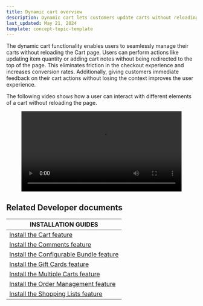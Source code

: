 ```yaml
---
title: Dynamic cart overview
description: Dynamic cart lets customers update carts without reloading the Cart page.
last_updated: May 21, 2024
template: concept-topic-template
---
```


The dynamic cart functionality enables users to seamlessly manage their carts without reloading the Cart page. Users can perform actions like updating item quantity or adding cart notes without being redirected to the top of the page. This eliminates friction in the checkout experience and increases conversion rates. Additionally, giving customers immediate feedback on their cart actions without losing the context improves the user experience.

The following video shows how a user can interact with different elements of a cart without reloading the page.

<figure class="video_container">
    <video width="100%" height="auto" controls>
    <source src="https://spryker.s3.eu-central-1.amazonaws.com/docs/pbc/all/cart-and-checkout/base-shop/cart-feature-overview/dynamic-cart-overview.md/dynamic-cart.mp4" type="video/mp4">
  </video>
</figure>

## Related Developer documents

| INSTALLATION GUIDES |
|---------|
| [Install the Cart feature](/docs/pbc/all/cart-and-checkout/202407.0/base-shop/install-and-upgrade/install-features/install-the-cart-feature.html) |
| [Install the Comments feature](/docs/pbc/all/cart-and-checkout/202407.0/base-shop/install-and-upgrade/install-features/install-the-comments-feature.html) |
| [Install the Configurable Bundle feature](/docs/pbc/all/product-information-management/202407.0/base-shop/install-and-upgrade/install-features/install-the-configurable-bundle-feature.html) |
| [Install the Gift Cards feature](/docs/pbc/all/gift-cards/202407.0/install-and-upgrade/install-the-gift-cards-feature.html) |
| [Install the Multiple Carts feature](/docs/pbc/all/cart-and-checkout/202407.0/base-shop/install-and-upgrade/install-features/install-the-multiple-carts-feature.html) |
| [Install the Order Management feature](/docs/pbc/all/order-management-system/202407.0/base-shop/install-and-upgrade/install-features/install-the-order-management-feature.html) |
| [Install the Shopping Lists feature](/docs/pbc/all/shopping-list-and-wishlist/202407.0/base-shop/install-and-upgrade/install-features/install-the-shopping-lists-feature.html) |
